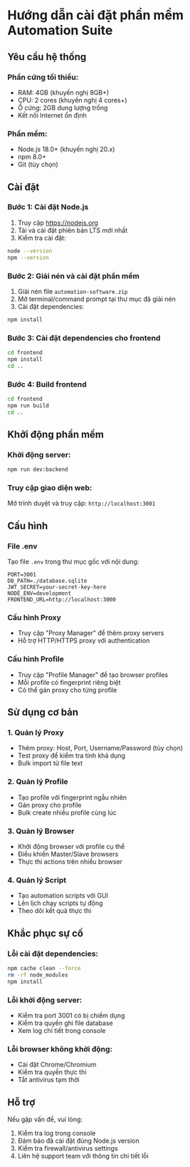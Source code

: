 # Hướng dẫn cài đặt phần mềm Automation Suite

## Yêu cầu hệ thống

### Phần cứng tối thiểu:
- RAM: 4GB (khuyến nghị 8GB+)
- CPU: 2 cores (khuyến nghị 4 cores+)
- Ổ cứng: 2GB dung lượng trống
- Kết nối Internet ổn định

### Phần mềm:
- Node.js 18.0+ (khuyến nghị 20.x)
- npm 8.0+
- Git (tùy chọn)

## Cài đặt

### Bước 1: Cài đặt Node.js
1. Truy cập https://nodejs.org
2. Tải và cài đặt phiên bản LTS mới nhất
3. Kiểm tra cài đặt:
```bash
node --version
npm --version
```

### Bước 2: Giải nén và cài đặt phần mềm
1. Giải nén file `automation-software.zip`
2. Mở terminal/command prompt tại thư mục đã giải nén
3. Cài đặt dependencies:
```bash
npm install
```

### Bước 3: Cài đặt dependencies cho frontend
```bash
cd frontend
npm install
cd ..
```

### Bước 4: Build frontend
```bash
cd frontend
npm run build
cd ..
```

## Khởi động phần mềm

### Khởi động server:
```bash
npm run dev:backend
```

### Truy cập giao diện web:
Mở trình duyệt và truy cập: `http://localhost:3001`

## Cấu hình

### File .env
Tạo file `.env` trong thư mục gốc với nội dung:
```
PORT=3001
DB_PATH=./database.sqlite
JWT_SECRET=your-secret-key-here
NODE_ENV=development
FRONTEND_URL=http://localhost:3000
```

### Cấu hình Proxy
- Truy cập "Proxy Manager" để thêm proxy servers
- Hỗ trợ HTTP/HTTPS proxy với authentication

### Cấu hình Profile
- Truy cập "Profile Manager" để tạo browser profiles
- Mỗi profile có fingerprint riêng biệt
- Có thể gán proxy cho từng profile

## Sử dụng cơ bản

### 1. Quản lý Proxy
- Thêm proxy: Host, Port, Username/Password (tùy chọn)
- Test proxy để kiểm tra tính khả dụng
- Bulk import từ file text

### 2. Quản lý Profile
- Tạo profile với fingerprint ngẫu nhiên
- Gán proxy cho profile
- Bulk create nhiều profile cùng lúc

### 3. Quản lý Browser
- Khởi động browser với profile cụ thể
- Điều khiển Master/Slave browsers
- Thực thi actions trên nhiều browser

### 4. Quản lý Script
- Tạo automation scripts với GUI
- Lên lịch chạy scripts tự động
- Theo dõi kết quả thực thi

## Khắc phục sự cố

### Lỗi cài đặt dependencies:
```bash
npm cache clean --force
rm -rf node_modules
npm install
```

### Lỗi khởi động server:
- Kiểm tra port 3001 có bị chiếm dụng
- Kiểm tra quyền ghi file database
- Xem log chi tiết trong console

### Lỗi browser không khởi động:
- Cài đặt Chrome/Chromium
- Kiểm tra quyền thực thi
- Tắt antivirus tạm thời

## Hỗ trợ

Nếu gặp vấn đề, vui lòng:
1. Kiểm tra log trong console
2. Đảm bảo đã cài đặt đúng Node.js version
3. Kiểm tra firewall/antivirus settings
4. Liên hệ support team với thông tin chi tiết lỗi

